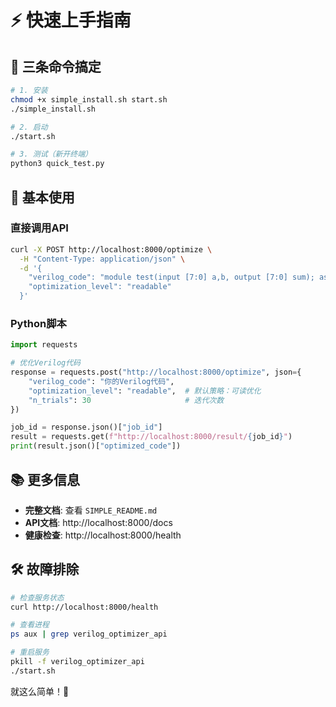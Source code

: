 # ⚡ 快速上手指南

## 🎯 三条命令搞定

```bash
# 1. 安装
chmod +x simple_install.sh start.sh
./simple_install.sh

# 2. 启动
./start.sh

# 3. 测试（新开终端）
python3 quick_test.py
```

## 🔧 基本使用

### 直接调用API
```bash
curl -X POST http://localhost:8000/optimize \
  -H "Content-Type: application/json" \
  -d '{
    "verilog_code": "module test(input [7:0] a,b, output [7:0] sum); assign sum = a + b; endmodule",
    "optimization_level": "readable"
  }'
```

### Python脚本
```python
import requests

# 优化Verilog代码
response = requests.post("http://localhost:8000/optimize", json={
    "verilog_code": "你的Verilog代码",
    "optimization_level": "readable",  # 默认策略：可读优化
    "n_trials": 30                     # 迭代次数
})

job_id = response.json()["job_id"]
result = requests.get(f"http://localhost:8000/result/{job_id}")
print(result.json()["optimized_code"])
```

## 📚 更多信息

- **完整文档**: 查看 `SIMPLE_README.md`
- **API文档**: http://localhost:8000/docs
- **健康检查**: http://localhost:8000/health

## 🛠️ 故障排除

```bash
# 检查服务状态
curl http://localhost:8000/health

# 查看进程
ps aux | grep verilog_optimizer_api

# 重启服务
pkill -f verilog_optimizer_api
./start.sh
```

就这么简单！🚀 